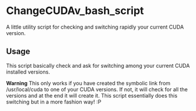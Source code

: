 # ChangeCUDAv_bash_script
A little utility script for checking and switching rapidly your current CUDA version.

## Usage
This script basically check and ask for switching among your current CUDA installed versions.

**Warning** This only works if you have created the symbolic link from /usr/local/cuda to one of your CUDA versions. If not, it will check for all the versions and at the end it will create it. This script essentially does this switching but in a more fashion way! :P
